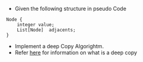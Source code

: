 * Given the following structure in pseudo Code
```
Node {
	integer value;
	List[Node]  adjacents;
}
```
* Implement a deep Copy Algorightm.
* Refer [here](http://stackoverflow.com/questions/184710/what-is-the-difference-between-a-deep-copy-and-a-shallow-copy) for information on what is a deep copy